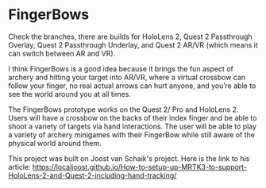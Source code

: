 # FingerBows

Check the branches, there are builds for HoloLens 2, Quest 2 Passthrough Overlay, Quest 2 Passthrough Underlay, and Quest 2 AR/VR 
(which means it can switch between AR and VR).

I think FingerBows is a good idea because it brings the fun aspect of archery and hitting your target into AR/VR,
where a virtual crossbow can follow your finger, no real actual arrows can hurt anyone, and you’re able to 
see the world around you at all times. 

The FingerBows prototype works on the Quest 2/ Pro and HoloLens 2. Users will have a crossbow on the backs 
of their index finger and be able to shoot a variety of targets via hand interactions. The user will be able to play
a variety of archery minigames with their FingerBow while still aware of the physical world around them.

This project was built on Joost van Schaik's project.
Here is the link to his article:
https://localjoost.github.io/How-to-setup-up-MRTK3-to-support-HoloLens-2-and-Quest-2-including-hand-tracking/
